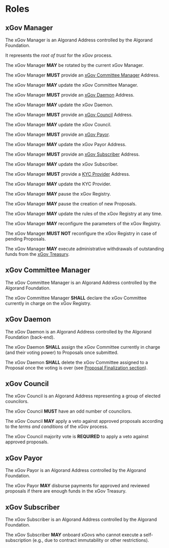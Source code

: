 # Roles

## xGov Manager

The xGov Manager is an Algorand Address controlled by the Algorand Foundation.

It represents the _root of trust_ for the xGov process.

The xGov Manager **MAY** be rotated by the current xGov Manager.

The xGov Manager **MUST** provide an [xGov Committee Manager](#xgov-committee-manager)
Address.

The xGov Manager **MAY** update the xGov Committee Manager.

The xGov Manager **MUST** provide an [xGov Daemon](#xgov-daemon) Address.

The xGov Manager **MAY** update the xGov Daemon.

The xGov Manager **MUST** provide an [xGov Council](#xgov-council) Address.

The xGov Manager **MAY** update the xGov Council.

The xGov Manager **MUST** provide an [xGov Payor](#xgov-payor).

The xGov Manager **MAY** update the xGov Payor Address.

The xGov Manager **MUST** provide an [xGov Subscriber](#xgov-subscriber) Address.

The xGov Manager **MAY** update the xGov Subscriber.

The xGov Manager **MUST** provide a [KYC Provider](./proposers.md#kyc) Address.

The xGov Manager **MAY** update the KYC Provider.

The xGov Manager **MAY** pause the xGov Registry.

The xGov Manager **MAY** pause the creation of new Proposals.

The xGov Manager **MAY** update the rules of the xGov Registry at any time.

The xGov Manager **MAY** reconfigure the parameters of the xGov Registry.

The xGov Manager **MUST NOT** reconfigure the xGov Registry in case of pending Proposals.

The xGov Manager **MAY** execute administrative withdrawals of outstanding funds
from the [xGov Treasury](./xgov-treasury.md).

## xGov Committee Manager

The xGov Committee Manager is an Algorand Address controlled by the Algorand Foundation.

The xGov Committee Manager **SHALL** declare the xGov Committee currently in charge
on the xGov Registry.

## xGov Daemon

The xGov Daemon is an Algorand Address controlled by the Algorand Foundation (back-end).

The xGov Daemon **SHALL** assign the xGov Committee currently in charge (and their
voting power) to Proposals once submitted.

The xGov Daemon **SHALL** delete the xGov Committee assigned to a Proposal once the
voting is over (see [Proposal Finalization section](./proposal-finalization.md)).

## xGov Council

The xGov Council is an Algorand Address representing a group of elected councilors.

The xGov Council **MUST** have an odd number of councilors.

The xGov Council **MAY** apply a veto against approved proposals according to the
_terms and conditions_ of the xGov process.

The xGov Council majority vote is **REQUIRED** to apply a veto against approved
proposals.

## xGov Payor

The xGov Payor is an Algorand Address controlled by the Algorand Foundation.

The xGov Payor **MAY** disburse payments for approved and reviewed proposals if
there are enough funds in the xGov Treasury.

## xGov Subscriber

The xGov Subscriber is an Algorand Address controlled by the Algorand Foundation.

The xGov Subscriber **MAY** onboard xGovs who cannot execute a self-subscription
(e.g., due to contract immutability or other restrictions).
